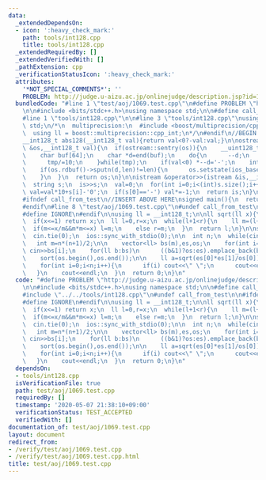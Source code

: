 ```yaml
---
data:
  _extendedDependsOn:
  - icon: ':heavy_check_mark:'
    path: tools/int128.cpp
    title: tools/int128.cpp
  _extendedRequiredBy: []
  _extendedVerifiedWith: []
  _pathExtension: cpp
  _verificationStatusIcon: ':heavy_check_mark:'
  attributes:
    '*NOT_SPECIAL_COMMENTS*': ''
    PROBLEM: http://judge.u-aizu.ac.jp/onlinejudge/description.jsp?id=1069
  bundledCode: "#line 1 \"test/aoj/1069.test.cpp\"\n#define PROBLEM \"http://judge.u-aizu.ac.jp/onlinejudge/description.jsp?id=1069\"\
    \n\n#include <bits/stdc++.h>\nusing namespace std;\n\n#define call_from_test\n\
    #line 1 \"tools/int128.cpp\"\n\n#line 3 \"tools/int128.cpp\"\nusing namespace\
    \ std;\n/*\n  multiprecision:\n  #include <boost/multiprecision/cpp_int.hpp>\n\
    \  using ll = boost::multiprecision::cpp_int;\n*/\n#endif\n//BEGIN CUT HERE\n\
    __int128_t abs128(__int128_t val){return val<0?-val:val;}\n\nostream &operator<<(ostream\
    \ &os,__int128_t val){\n  if(ostream::sentry(os)){\n    __uint128_t tmp=abs128(val);\n\
    \    char buf[64];\n    char *d=end(buf);\n    do{\n      --d;\n      *d=char(tmp%10+'0');\n\
    \      tmp/=10;\n    }while(tmp);\n    if(val<0) *--d='-';\n    int len=end(buf)-d;\n\
    \    if(os.rdbuf()->sputn(d,len)!=len){\n      os.setstate(ios_base::badbit);\n\
    \    }\n  }\n  return os;\n}\n\nistream &operator>>(istream &is,__int128_t &val){\n\
    \  string s;\n  is>>s;\n  val=0;\n  for(int i=0;i<(int)s.size();i++)\n    if(isdigit(s[i]))\
    \ val=val*10+s[i]-'0';\n  if(s[0]=='-') val*=-1;\n  return is;\n}\n//END CUT HERE\n\
    #ifndef call_from_test\n//INSERT ABOVE HERE\nsigned main(){\n  return 0;\n}\n\
    #endif\n#line 8 \"test/aoj/1069.test.cpp\"\n#undef call_from_test\n\n#ifdef SANITIZE\n\
    #define IGNORE\n#endif\n\nusing ll = __int128_t;\n\nll sqrt(ll x){\n  assert(x>=0);\n\
    \  if(x<=1) return x;\n  ll l=0,r=x;\n  while(l+1<r){\n    ll m=(l+r)>>1;\n  \
    \  if(m<=x/m&&m*m<=x) l=m;\n    else r=m;\n  }\n  return l;\n}\n\nsigned main(){\n\
    \  cin.tie(0);\n  ios::sync_with_stdio(0);\n\n  int n;\n  while(cin>>n,n){\n \
    \   int m=n*(n+1)/2;\n\n    vector<ll> bs(m),es,os;\n    for(int i=0;i<m;i++)\
    \ cin>>bs[i];\n    for(ll b:bs)\n      ((b&1)?os:es).emplace_back(b);\n\n    sort(es.begin(),es.end());\n\
    \    sort(os.begin(),os.end());\n\n    ll a=sqrt(es[0]*es[1]/os[0]);\n    cout<<a<<endl;\n\
    \    for(int i=0;i<n;i++){\n      if(i) cout<<\" \";\n      cout<<es[i]/a;\n \
    \   }\n    cout<<endl;\n  }\n  return 0;\n}\n"
  code: "#define PROBLEM \"http://judge.u-aizu.ac.jp/onlinejudge/description.jsp?id=1069\"\
    \n\n#include <bits/stdc++.h>\nusing namespace std;\n\n#define call_from_test\n\
    #include \"../../tools/int128.cpp\"\n#undef call_from_test\n\n#ifdef SANITIZE\n\
    #define IGNORE\n#endif\n\nusing ll = __int128_t;\n\nll sqrt(ll x){\n  assert(x>=0);\n\
    \  if(x<=1) return x;\n  ll l=0,r=x;\n  while(l+1<r){\n    ll m=(l+r)>>1;\n  \
    \  if(m<=x/m&&m*m<=x) l=m;\n    else r=m;\n  }\n  return l;\n}\n\nsigned main(){\n\
    \  cin.tie(0);\n  ios::sync_with_stdio(0);\n\n  int n;\n  while(cin>>n,n){\n \
    \   int m=n*(n+1)/2;\n\n    vector<ll> bs(m),es,os;\n    for(int i=0;i<m;i++)\
    \ cin>>bs[i];\n    for(ll b:bs)\n      ((b&1)?os:es).emplace_back(b);\n\n    sort(es.begin(),es.end());\n\
    \    sort(os.begin(),os.end());\n\n    ll a=sqrt(es[0]*es[1]/os[0]);\n    cout<<a<<endl;\n\
    \    for(int i=0;i<n;i++){\n      if(i) cout<<\" \";\n      cout<<es[i]/a;\n \
    \   }\n    cout<<endl;\n  }\n  return 0;\n}\n"
  dependsOn:
  - tools/int128.cpp
  isVerificationFile: true
  path: test/aoj/1069.test.cpp
  requiredBy: []
  timestamp: '2020-05-07 21:38:10+09:00'
  verificationStatus: TEST_ACCEPTED
  verifiedWith: []
documentation_of: test/aoj/1069.test.cpp
layout: document
redirect_from:
- /verify/test/aoj/1069.test.cpp
- /verify/test/aoj/1069.test.cpp.html
title: test/aoj/1069.test.cpp
---
```


